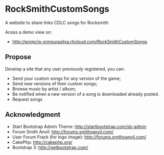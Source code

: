 RockSmithCustomSongs
====================

A website to share links CDLC songs for Rocksmith


Acess a demo view on:
 - http://projects-srmourasilva.rhcloud.com/RockSmithCustomSongs

Propose
-------

Develop a site that any user previously registered, you can:

 - Send your custom songs for any version of the game;
 - Send new versions of their custom songs;
 - Browse music by artist / album;
 - Be notified when a new version of a song is downloaded already posted.
 - Request songs

Acknowledgment
--------------

 - Start Bootstrap Admin Theme: http://startbootstrap.com/sb-admin
 - Forum Smith Anvil: http://forums.smithyanvil.com/
 - User Forum Frack (for logo image): http://forums.smithyanvil.com/
 - CakePhp: http://cakephp.org/
 - Bootstrap 3: http://getbootstrap.com/